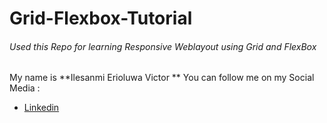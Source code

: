 # Grid-Flexbox-Tutorial
###### Used this Repo for learning Responsive Weblayout using Grid and FlexBox
My name is **Ilesanmi Erioluwa Victor **
You can follow me on my Social Media : 
+ [Linkedin](https://www.linkedin.com/in/ilesanmierioluwavictor/)

